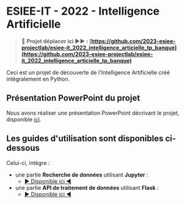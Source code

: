 # ESIEE-IT - 2022 - Intelligence Artificielle <a name="top"></a>

> 🚨 **Projet déplacer ici ▶▶ : [https://github.com/2023-esiee-projectlab/esiee-it_2022_intelligence_articielle_tp_banque](https://github.com/2023-esiee-projectlab/esiee-it_2022_intelligence_articielle_tp_banque)**

Ceci est un projet de découverte de l'Intelligence Artificielle créé intégralement en Python.

## Présentation PowerPoint du projet

Nous avons réaliser une présentation PowerPoint décrivant le projet,  disponible [ici](/_docs/Presentation_Artificial_Intelligence.pdf).

## Les guides d'utilisation sont disponibles ci-dessous

Celui-ci, intègre : 
- une partie **Recherche de données** utilisant **Jupyter** :
  - [▶ Disponible ici ◀](/Notebook/README.md)
- une partie **API de traitement de données** utilisant **Flask** :
  - [▶ Disponible ici ◀](/API/README.md)
